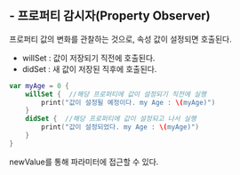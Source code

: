 ## - 프로퍼티 감시자(Property Observer)
프로퍼티 값의 변화를 관찰하는 것으로, 속성 값이 설정되면 호출된다.<br>
+ willSet : 값이 저장되기 직전에 호출된다.
+ didSet : 새 값이 저장된 직후에 호출된다.
```swift
var myAge = 0 {
    willSet {  //해당 프로퍼티에 값이 설정되기 직전에 실행
        print("값이 설정될 예정이다. my Age : \(myAge)")
    }
    didSet {  //해당 프로퍼티에 값이 설정되고 나서 실행
        print("값이 설정되었다. my Age : \(myAge)")
    }
}
```
newValue를 통해 파라미터에 접근할 수 있다.
